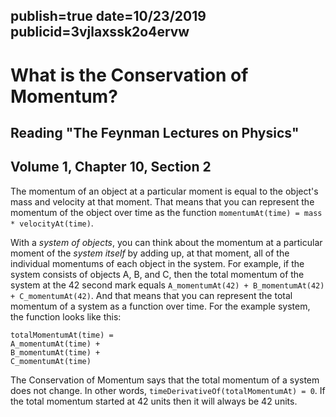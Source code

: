 publish=true
date=10/23/2019
publicid=3vjlaxssk2o4ervw
---
# What is the Conservation of Momentum?
## Reading "The Feynman Lectures on Physics"
## Volume 1, Chapter 10, Section 2

The momentum of an object at a particular moment is equal to the object's mass and velocity at that moment. That means that you can represent the momentum of the object over time as the function `momentumAt(time) = mass * velocityAt(time)`.

With a *system of objects*, you can think about the momentum at a particular moment of the *system itself* by adding up, at that moment, all of the individual momentums of each object in the system. For example, if the system consists of objects A, B, and C, then the total momentum of the system at the 42 second mark equals `A_momentumAt(42) + B_momentumAt(42) + C_momentumAt(42)`. And that means that you can represent the total momentum of a system as a function over time. For the example system, the function looks like this:

```text
totalMomentumAt(time) =
A_momentumAt(time) +
B_momentumAt(time) +
C_momentumAt(time)
```

The Conservation of Momentum says that the total momentum of a system does not change. In other words,  `timeDerivativeOf(totalMomentumAt) = 0`. If the total momentum started at 42 units then it will always be 42 units.